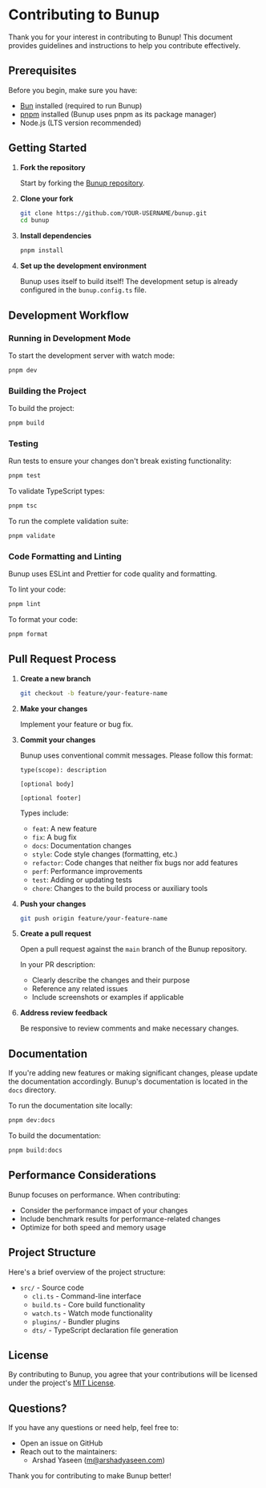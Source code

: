 # Contributing to Bunup

Thank you for your interest in contributing to Bunup! This document provides guidelines and instructions to help you contribute effectively.

## Prerequisites

Before you begin, make sure you have:

- [Bun](https://bun.sh/docs/installation) installed (required to run Bunup)
- [pnpm](https://pnpm.io/installation) installed (Bunup uses pnpm as its package manager)
- Node.js (LTS version recommended)

## Getting Started

1. **Fork the repository**

      Start by forking the [Bunup repository](https://github.com/arshad-yaseen/bunup).

2. **Clone your fork**

      ```bash
      git clone https://github.com/YOUR-USERNAME/bunup.git
      cd bunup
      ```

3. **Install dependencies**

      ```bash
      pnpm install
      ```

4. **Set up the development environment**

      Bunup uses itself to build itself! The development setup is already configured in the `bunup.config.ts` file.

## Development Workflow

### Running in Development Mode

To start the development server with watch mode:

```bash
pnpm dev
```

### Building the Project

To build the project:

```bash
pnpm build
```

### Testing

Run tests to ensure your changes don't break existing functionality:

```bash
pnpm test
```

To validate TypeScript types:

```bash
pnpm tsc
```

To run the complete validation suite:

```bash
pnpm validate
```

### Code Formatting and Linting

Bunup uses ESLint and Prettier for code quality and formatting.

To lint your code:

```bash
pnpm lint
```

To format your code:

```bash
pnpm format
```

## Pull Request Process

1. **Create a new branch**

      ```bash
      git checkout -b feature/your-feature-name
      ```

2. **Make your changes**

      Implement your feature or bug fix.

3. **Commit your changes**

      Bunup uses conventional commit messages. Please follow this format:

      ```
      type(scope): description

      [optional body]

      [optional footer]
      ```

      Types include:

      - `feat`: A new feature
      - `fix`: A bug fix
      - `docs`: Documentation changes
      - `style`: Code style changes (formatting, etc.)
      - `refactor`: Code changes that neither fix bugs nor add features
      - `perf`: Performance improvements
      - `test`: Adding or updating tests
      - `chore`: Changes to the build process or auxiliary tools

4. **Push your changes**

      ```bash
      git push origin feature/your-feature-name
      ```

5. **Create a pull request**

      Open a pull request against the `main` branch of the Bunup repository.

      In your PR description:

      - Clearly describe the changes and their purpose
      - Reference any related issues
      - Include screenshots or examples if applicable

6. **Address review feedback**

      Be responsive to review comments and make necessary changes.

## Documentation

If you're adding new features or making significant changes, please update the documentation accordingly. Bunup's documentation is located in the `docs` directory.

To run the documentation site locally:

```bash
pnpm dev:docs
```

To build the documentation:

```bash
pnpm build:docs
```

## Performance Considerations

Bunup focuses on performance. When contributing:

- Consider the performance impact of your changes
- Include benchmark results for performance-related changes
- Optimize for both speed and memory usage

## Project Structure

Here's a brief overview of the project structure:

- `src/` - Source code
     - `cli.ts` - Command-line interface
     - `build.ts` - Core build functionality
     - `watch.ts` - Watch mode functionality
     - `plugins/` - Bundler plugins
     - `dts/` - TypeScript declaration file generation

## License

By contributing to Bunup, you agree that your contributions will be licensed under the project's [MIT License](LICENSE).

## Questions?

If you have any questions or need help, feel free to:

- Open an issue on GitHub
- Reach out to the maintainers:
     - Arshad Yaseen (m@arshadyaseen.com)

Thank you for contributing to make Bunup better!

